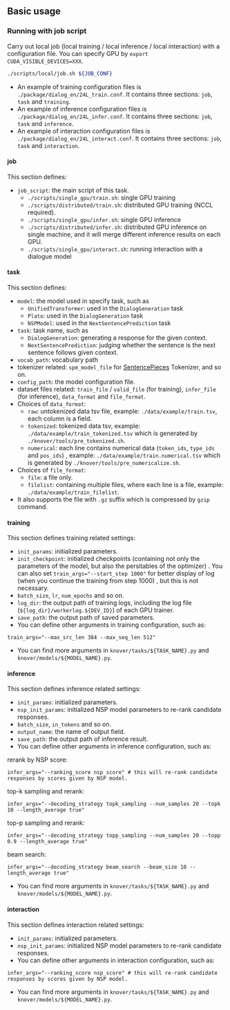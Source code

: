 ## Basic usage

### Running with job script
Carry out local job (local training / local inference / local interaction) with a configuration file. You can specify GPU by `export CUDA_VISIBLE_DEVICES=XXX`.

``` bash
./scripts/local/job.sh ${JOB_CONF}
```

- An example of training configuration files is `./package/dialog_en/24L_train.conf`. It contains three sections: `job`, `task` and `training`.
- An example of inference configuration files is `./package/dialog_en/24L_infer.conf`. It contains three sections: `job`, `task` and `inference`.
- An example of interaction configuration files is `./package/dialog_en/24L_interact.conf`. It contains three sections: `job`, `task` and `interaction`.

#### job

This section defines:
- `job_script`: the main script of this task.
    - `./scripts/single_gpu/train.sh`: single GPU training
    - `./scripts/distributed/train.sh`: distributed GPU training (NCCL required).
    - `./scripts/single_gpu/infer.sh`: single GPU inference
    - `./scripts/distributed/infer.sh`: distributed GPU inference on single machine, and it will merge different inference results on each GPU.
    - `./scripts/single_gpu/interact.sh`: running interaction with a dialogue model

#### task
This section defines:
- `model`: the model used in specify task, such as
    - `UnifiedTransformer`: used in the `DialogGeneration` task
    - `Plato`: used in the `DialogGeneration` task
    - `NSPModel`: used in the `NextSentencePrediction` task
- `task`: task name, such as
    - `DialogGeneration`: generating a response for the given context.
    - `NextSentencePrediction`: judging whether the sentence is the next sentence follows given context.
- `vocab_path`: vocabulary path
- tokenizer related: `spm_model_file` for [SentencePieces](https://github.com/google/sentencepiece) Tokenizer, and so on.
- `config_path`: the model configuration file.
- dataset files related: `train_file` / `valid_file` (for training), `infer_file` (for inference), `data_format` and `file_format`.
- Choices of `data_format`:
    - `raw`: untokenized data tsv file, example: `./data/example/train.tsv`, each column is a field.
    - `tokenized`: tokenized data tsv, example: `./data/example/train_tokenized.tsv` which is generated by `./knover/tools/pre_tokenized.sh`.
    - `numerical`: each line contains numerical data (`token_ids`, `type_ids` and `pos_ids`) , example: `./data/example/train.numerical.tsv` which is generated by `./knover/tools/pre_numericalize.sh`.
- Choices of `file_format`:
    - `file`: a file only.
    - `filelist`: containing multiple files, where each line is a file, example: `./data/example/train_filelist`.
- It also supports the file with `.gz` suffix which is compressed by `gzip` command.

#### training
This section defines training related settings:
- `init_params`: initialized parameters.
- `init_checkpoint`: initialized checkpoints (containing not only the parameters of the model, but also the persitables of the optimizer) . You can also set `train_args="--start_step 1000"` for better display of log (when you continue the training from step 1000) , but this is not necessary.
- `batch_size`, `lr`, `num_epochs` and so on.
- `log_dir`: the output path of training logs, including the log file (`${log_dir}/workerlog.${DEV_ID}`) of each GPU trainer.
- `save_path`: the output path of saved parameters.
- You can define other arguments in training configuration, such as:

```
train_args="--max_src_len 384 --max_seq_len 512"
```

- You can find more arguments in `knover/tasks/${TASK_NAME}.py` and `knover/models/${MODEL_NAME}.py`.

#### inference
This section defines inference related settings:
- `init_params`: initialized parameters.
- `nsp_init_params`: initialized NSP model parameters to re-rank candidate responses.
- `batch_size`, `in_tokens` and so on.
- `output_name`: the name of output field.
- `save_path`: the output path of inference result.
- You can define other arguments in inference configuration, such as:

rerank by NSP score:

```
infer_args="--ranking_score nsp_score" # this will re-rank candidate responses by scores given by NSP model.
```

top-k sampling and rerank:

```
infer_args="--decoding_strategy topk_sampling --num_samples 20 --topk 10 --length_average true"
```

top-p sampling and rerank:

```
infer_args="--decoding_strategy topp_sampling --num_samples 20 --topp 0.9 --length_average true"
```

beam search:

```
infer_args="--decoding_strategy beam_search --beam_size 10 --length_average true"
```

- You can find more arguments in `knover/tasks/${TASK_NAME}.py` and `knover/models/${MODEL_NAME}.py`.

#### interaction
This section defines interaction related settings:
- `init_params`: initialized parameters.
- `nsp_init_params`: initialized NSP model parameters to re-rank candidate responses.
- You can define other arguments in interaction configuration, such as:

```
infer_args="--ranking_score nsp_score" # this will re-rank candidate responses by scores given by NSP model.
```

- You can find more arguments in `knover/tasks/${TASK_NAME}.py` and `knover/models/${MODEL_NAME}.py`.

